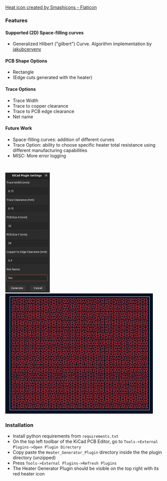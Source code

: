<a href="https://www.flaticon.com/free-icons/heat" title="heat icons">Heat icon created by Smashicons - Flaticon</a>

### Features

#### Supported (2D) Space-filling curves
- Generalized Hilbert ("gilbert") Curve. Algorithm implementation by [jakubcerveny](https://github.com/jakubcerveny/gilbert)

#### PCB Shape Options
- Rectangle
- (Edge cuts generated with the heater)

#### Trace Options
- Trace Width
- Trace to copper clearance
- Trace to PCB edge clearance
- Net name

#### Future Work
- Space-filling curves: addition of different curves
- Trace Option: ability to choose specific heater total resistance using different manufacturing capabilities
- MISC: More error logging

<br/>

<p float="left">
  <img src="media/options_window.png" alt="drawing" width="140"/>
  <img src="media/generated_heater.png" alt="drawing" width="465"/>
</p>

### Installation

- Install python requirements from `requirements.txt`
- On the top left toolbar of the KiCad PCB Editor, go to `Tools->External Plugins->Open Plugin Directory`
- Copy paste the `Heater_Generator_Plugin` directory inside the the plugin directory (unzipped)
- Press `Tools->External Plugins->Refresh Plugins`
- The Heater Generator Plugin should be visible on the top right with its red heater icon

